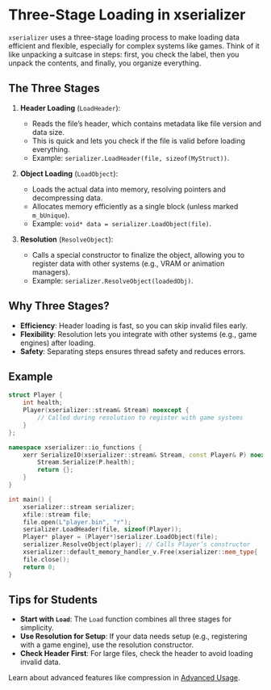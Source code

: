 # Three-Stage Loading in xserializer

`xserializer` uses a three-stage loading process to make loading data efficient and flexible, especially for complex systems like games. Think of it like unpacking a suitcase in steps: first, you check the label, then you unpack the contents, and finally, you organize everything.

## The Three Stages

1. **Header Loading** (`LoadHeader`):
   - Reads the file’s header, which contains metadata like file version and data size.
   - This is quick and lets you check if the file is valid before loading everything.
   - Example: `serializer.LoadHeader(file, sizeof(MyStruct))`.

2. **Object Loading** (`LoadObject`):
   - Loads the actual data into memory, resolving pointers and decompressing data.
   - Allocates memory efficiently as a single block (unless marked `m_bUnique`).
   - Example: `void* data = serializer.LoadObject(file)`.

3. **Resolution** (`ResolveObject`):
   - Calls a special constructor to finalize the object, allowing you to register data with other systems (e.g., VRAM or animation managers).
   - Example: `serializer.ResolveObject(loadedObj)`.

## Why Three Stages?

- **Efficiency**: Header loading is fast, so you can skip invalid files early.
- **Flexibility**: Resolution lets you integrate with other systems (e.g., game engines) after loading.
- **Safety**: Separating steps ensures thread safety and reduces errors.

## Example

```cpp
struct Player {
    int health;
    Player(xserializer::stream& Stream) noexcept {
        // Called during resolution to register with game systems
    }
};

namespace xserializer::io_functions {
    xerr SerializeIO(xserializer::stream& Stream, const Player& P) noexcept {
        Stream.Serialize(P.health);
        return {};
    }
}

int main() {
    xserializer::stream serializer;
    xfile::stream file;
    file.open(L"player.bin", "r");
    serializer.LoadHeader(file, sizeof(Player));
    Player* player = (Player*)serializer.LoadObject(file);
    serializer.ResolveObject(player); // Calls Player’s constructor
    xserializer::default_memory_handler_v.Free(xserializer::mem_type{ .m_bUnique = true }, player);
    file.close();
    return 0;
}
```

## Tips for Students

- **Start with `Load`**: The `Load` function combines all three stages for simplicity.
- **Use Resolution for Setup**: If your data needs setup (e.g., registering with a game engine), use the resolution constructor.
- **Check Header First**: For large files, check the header to avoid loading invalid data.

Learn about advanced features like compression in [Advanced Usage](AdvancedUsage.md).